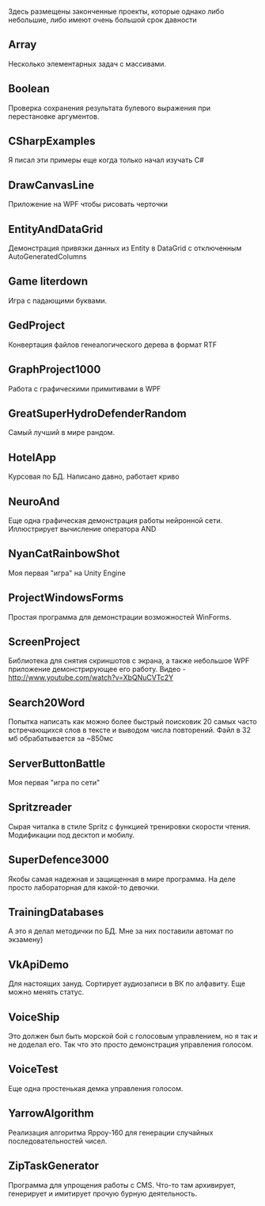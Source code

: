 ﻿Здесь размещены законченные проекты, которые однако либо небольшие, либо имеют очень большой срок давности


Array
-------------------------------------------------------------------------------
Несколько элементарных задач с массивами.


Boolean
-------------------------------------------------------------------------------
Проверка сохранения результата булевого выражения при перестановке аргументов.

CSharpExamples
-------------------------------------------------------------------------------
Я писал эти примеры еще когда только начал изучать C#


DrawCanvasLine
-------------------------------------------------------------------------------
Приложение на WPF чтобы рисовать черточки


EntityAndDataGrid
-------------------------------------------------------------------------------
Демонстрация привязки данных из Entity в DataGrid c отключенным AutoGeneratedColumns


Game literdown
-------------------------------------------------------------------------------
Игра с падающими буквами.


GedProject
-------------------------------------------------------------------------------
Конвертация файлов генеалогического дерева в формат RTF


GraphProject1000
-------------------------------------------------------------------------------
Работа с графическими примитивами в WPF


GreatSuperHydroDefenderRandom
-------------------------------------------------------------------------------
Самый лучший в мире рандом.


HotelApp
-------------------------------------------------------------------------------
Курсовая по БД. Написано давно, работает криво


NeuroAnd
-------------------------------------------------------------------------------
Еще одна графическая демонстрация работы нейронной сети. Иллюстрирует вычисление оператора AND


NyanCatRainbowShot
-------------------------------------------------------------------------------
Моя первая "игра" на Unity Engine


ProjectWindowsForms
-------------------------------------------------------------------------------
Простая программа для демонстрации возможностей WinForms.


ScreenProject
-------------------------------------------------------------------------------
Библиотека для снятия скриншотов с экрана, а также небольшое WPF приложение демонстрирующее его работу. Видео - http://www.youtube.com/watch?v=XbQNuCVTc2Y


Search20Word
-------------------------------------------------------------------------------
Попытка написать как можно более быстрый поисковик 20 самых часто встречающихся слов в тексте и выводом числа повторений. Файл в 32 мб обрабатывается за ~850мс


ServerButtonBattle
-------------------------------------------------------------------------------
Моя первая "игра по сети"


Spritzreader
-------------------------------------------------------------------------------
Сырая читалка в стиле Spritz с функцией тренировки скорости чтения. Модификации под десктоп и мобилу.


SuperDefence3000
-------------------------------------------------------------------------------
Якобы самая надежная и защищенная в мире программа. На деле просто лабораторная для какой-то девочки.


TrainingDatabases
-------------------------------------------------------------------------------
А это я делал методички по БД. Мне за них поставили автомат по экзамену)


VkApiDemo
-------------------------------------------------------------------------------
Для настоящих зануд. Сортирует аудиозаписи в ВК по алфавиту. Еще можно менять статус.


VoiceShip
-------------------------------------------------------------------------------
Это должен был быть морской бой с голосовым управлением, но я так и не доделал его. Так что это просто демонстрация управления голосом.


VoiceTest
-------------------------------------------------------------------------------
Еще одна простенькая демка управления голосом.


YarrowAlgorithm
-------------------------------------------------------------------------------
Реализация алгоритма Ярроу-160 для генерации случайных последовательностей чисел.


ZipTaskGenerator
-------------------------------------------------------------------------------
Программа для упрощения работы с CMS. Что-то там архивирует, генерирует и имитирует прочую бурную деятельность.